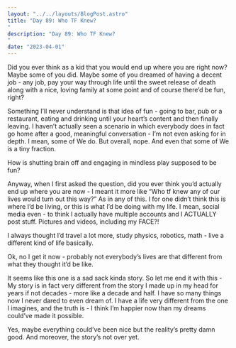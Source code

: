 ```yaml
---
layout: "../../layouts/BlogPost.astro"
title: "Day 89: Who TF Knew?
"
description: "Day 89: Who TF Knew?
"
date: "2023-04-01"
---
```


Did you ever think as a kid that you would end up where you are right now? Maybe some of you did. Maybe some of you dreamed of having a decent job - any job, pay your way through life until the sweet release of death along with a nice, loving family at some point and of course there’d be fun, right?

Something I’ll never understand is that idea of fun - going to bar, pub or a restaurant, eating and drinking until your heart’s content and then finally leaving. I haven’t actually seen a scenario in which everybody does in fact go home after a good, meaningful conversation - I’m not even asking for in depth. I mean, some of We do. But overall, nope. And even that some of We is a tiny fraction.

How is shutting brain off and engaging in mindless play supposed to be fun?

Anyway, when I first asked the question, did you ever think you’d actually end up where you are now - I meant it more like “Who tf knew any of our lives would turn out this way?”
As in any of this. I for one didn’t think this is where I’d be living, or this is what I’d be doing with my life. I mean, social media even - to think I actually have multiple accounts and I ACTUALLY post stuff. Pictures and videos, including my FACE?!

I always thought I’d travel a lot more, study physics, robotics, math - live a different kind of life basically. 

Ok, no I get it now - probably not everybody’s lives are that different from what they thought it’d be like. 

It seems like this one is a sad sack kinda story. So let me end it with this -
My story is in fact very different from the story I made up in my head for years if not decades - more like a decade and half. I have so many things now I never dared to even dream of. I have a life very different from the one I imagines, and the truth is - I think I’m happier now than my dreams could’ve made it possible. 

Yes, maybe everything could’ve been nice but the reality’s pretty damn good. And moreover, the story’s not over yet.
